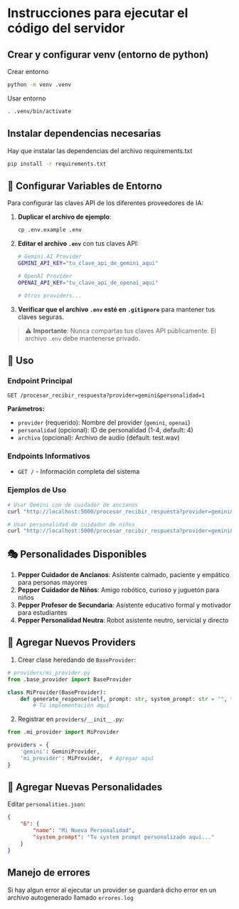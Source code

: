 # Instrucciones para ejecutar el código del servidor

## Crear y configurar venv (entorno de python)

Crear entorno

```bash
python -m venv .venv
```

Usar entorno

```bash
. .venv/bin/activate
```

## Instalar dependencias necesarias

Hay que instalar las dependencias del archivo requirements.txt

```bash
pip install -r requirements.txt
```

## 🔑 Configurar Variables de Entorno

Para configurar las claves API de los diferentes proveedores de IA:

1. **Duplicar el archivo de ejemplo**:
   ```bash
   cp .env.example .env
   ```

2. **Editar el archivo `.env`** con tus claves API:
   ```bash
   # Gemini AI Provider
   GEMINI_API_KEY="tu_clave_api_de_gemini_aqui"
   
   # OpenAI Provider
   OPENAI_API_KEY="tu_clave_api_de_openai_aqui"
   
   # Otros providers...
   ```

3. **Verificar que el archivo `.env` esté en `.gitignore`** para mantener tus claves seguras.

> ⚠️ **Importante**: Nunca compartas tus claves API públicamente. El archivo `.env` debe mantenerse privado.

## 📖 Uso

### Endpoint Principal

```
GET /procesar_recibir_respuesta?provider=gemini&personalidad=1
```

**Parámetros:**

-   `provider` (requerido): Nombre del provider (`gemini`, `openai`)
-   `personalidad` (opcional): ID de personalidad (1-4, default: 4)
-   `archivo` (opcional): Archivo de audio (default: test.wav)

### Endpoints Informativos

-   `GET /` - Información completa del sistema

### Ejemplos de Uso

```bash
# Usar Gemini con de cuidador de ancianos
curl "http://localhost:5000/procesar_recibir_respuesta?provider=gemini&personalidad=1"

# Usar personalidad de cuidador de niños
curl "http://localhost:5000/procesar_recibir_respuesta?provider=gemini&personalidad=2"
```

## 🎭 Personalidades Disponibles

1. **Pepper Cuidador de Ancianos**: Asistente calmado, paciente y empático para personas mayores
2. **Pepper Cuidador de Niños**: Amigo robótico, curioso y juguetón para niños
3. **Pepper Profesor de Secundaria**: Asistente educativo formal y motivador para estudiantes
4. **Pepper Personalidad Neutra**: Robot asistente neutro, servicial y directo

## 🔌 Agregar Nuevos Providers

1. Crear clase heredando de `BaseProvider`:

```python
# providers/mi_provider.py
from .base_provider import BaseProvider

class MiProvider(BaseProvider):
    def generate_response(self, prompt: str, system_prompt: str = "", **kwargs) -> str:
        # Tu implementación aquí
```

2. Registrar en `providers/__init__.py`:

```python
from .mi_provider import MiProvider

providers = {
    'gemini': GeminiProvider,
    'mi_provider': MiProvider,  # Agregar aquí
}
```

## 🎨 Agregar Nuevas Personalidades

Editar `personalities.json`:

```json
{
    "6": {
        "name": "Mi Nueva Personalidad",
        "system_prompt": "Tu system prompt personalizado aquí..."
    }
}
```

## Manejo de errores

Si hay algun error al ejecutar un provider se guardará dicho error en un archivo autogenerado llamado `errores.log`